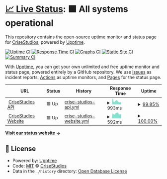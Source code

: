 # [📈 Live Status](https://CriseStudios.github.io/crisestudios_uptime_monitor): <!--live status--> **🟩 All systems operational**

This repository contains the open-source uptime monitor and status page for [CriseStudios](https://crisestudios.com), powered by [Upptime](https://github.com/upptime/upptime).

[![Uptime CI](https://github.com/CriseStudios/crisestudios_uptime_monitor/workflows/Uptime%20CI/badge.svg)](https://github.com/CriseStudios/crisestudios_uptime_monitor/actions?query=workflow%3A%22Uptime+CI%22)
[![Response Time CI](https://github.com/CriseStudios/crisestudios_uptime_monitor/workflows/Response%20Time%20CI/badge.svg)](https://github.com/CriseStudios/crisestudios_uptime_monitor/actions?query=workflow%3A%22Response+Time+CI%22)
[![Graphs CI](https://github.com/CriseStudios/crisestudios_uptime_monitor/workflows/Graphs%20CI/badge.svg)](https://github.com/CriseStudios/crisestudios_uptime_monitor/actions?query=workflow%3A%22Graphs+CI%22)
[![Static Site CI](https://github.com/CriseStudios/crisestudios_uptime_monitor/workflows/Static%20Site%20CI/badge.svg)](https://github.com/CriseStudios/crisestudios_uptime_monitor/actions?query=workflow%3A%22Static+Site+CI%22)
[![Summary CI](https://github.com/CriseStudios/crisestudios_uptime_monitor/workflows/Summary%20CI/badge.svg)](https://github.com/CriseStudios/crisestudios_uptime_monitor/actions?query=workflow%3A%22Summary+CI%22)

With [Upptime](https://upptime.js.org), you can get your own unlimited and free uptime monitor and status page, powered entirely by a GitHub repository. We use [Issues](https://github.com/CriseStudios/crisestudios_uptime_monitor/issues) as incident reports, [Actions](https://github.com/CriseStudios/crisestudios_uptime_monitor/actions) as uptime monitors, and [Pages](https://CriseStudios.github.io/crisestudios_uptime_monitor) for the status page.

<!--start: status pages-->
<!-- This summary is generated by Upptime (https://github.com/upptime/upptime) -->
<!-- Do not edit this manually, your changes will be overwritten -->
<!-- prettier-ignore -->
| URL | Status | History | Response Time | Uptime |
| --- | ------ | ------- | ------------- | ------ |
| <img alt="" src="https://icons.duckduckgo.com/ip3/api.crisestudios.com.ico" height="13"> [CriseStudios API](https://api.crisestudios.com) | 🟩 Up | [crise-studios-api.yml](https://github.com/CriseStudios/crisestudios_uptime_monitor/commits/HEAD/history/crise-studios-api.yml) | <details><summary><img alt="Response time graph" src="./graphs/crise-studios-api/response-time-week.png" height="20"> 993ms</summary><br><a href="https://status.crisestudios.com/history/crise-studios-api"><img alt="Response time 1447" src="https://img.shields.io/endpoint?url=https%3A%2F%2Fraw.githubusercontent.com%2FCriseStudios%2Fcrisestudios_uptime_monitor%2FHEAD%2Fapi%2Fcrise-studios-api%2Fresponse-time.json"></a><br><a href="https://status.crisestudios.com/history/crise-studios-api"><img alt="24-hour response time 761" src="https://img.shields.io/endpoint?url=https%3A%2F%2Fraw.githubusercontent.com%2FCriseStudios%2Fcrisestudios_uptime_monitor%2FHEAD%2Fapi%2Fcrise-studios-api%2Fresponse-time-day.json"></a><br><a href="https://status.crisestudios.com/history/crise-studios-api"><img alt="7-day response time 993" src="https://img.shields.io/endpoint?url=https%3A%2F%2Fraw.githubusercontent.com%2FCriseStudios%2Fcrisestudios_uptime_monitor%2FHEAD%2Fapi%2Fcrise-studios-api%2Fresponse-time-week.json"></a><br><a href="https://status.crisestudios.com/history/crise-studios-api"><img alt="30-day response time 1019" src="https://img.shields.io/endpoint?url=https%3A%2F%2Fraw.githubusercontent.com%2FCriseStudios%2Fcrisestudios_uptime_monitor%2FHEAD%2Fapi%2Fcrise-studios-api%2Fresponse-time-month.json"></a><br><a href="https://status.crisestudios.com/history/crise-studios-api"><img alt="1-year response time 1447" src="https://img.shields.io/endpoint?url=https%3A%2F%2Fraw.githubusercontent.com%2FCriseStudios%2Fcrisestudios_uptime_monitor%2FHEAD%2Fapi%2Fcrise-studios-api%2Fresponse-time-year.json"></a></details> | <details><summary><a href="https://status.crisestudios.com/history/crise-studios-api">99.85%</a></summary><a href="https://status.crisestudios.com/history/crise-studios-api"><img alt="All-time uptime 96.92%" src="https://img.shields.io/endpoint?url=https%3A%2F%2Fraw.githubusercontent.com%2FCriseStudios%2Fcrisestudios_uptime_monitor%2FHEAD%2Fapi%2Fcrise-studios-api%2Fuptime.json"></a><br><a href="https://status.crisestudios.com/history/crise-studios-api"><img alt="24-hour uptime 100.00%" src="https://img.shields.io/endpoint?url=https%3A%2F%2Fraw.githubusercontent.com%2FCriseStudios%2Fcrisestudios_uptime_monitor%2FHEAD%2Fapi%2Fcrise-studios-api%2Fuptime-day.json"></a><br><a href="https://status.crisestudios.com/history/crise-studios-api"><img alt="7-day uptime 99.85%" src="https://img.shields.io/endpoint?url=https%3A%2F%2Fraw.githubusercontent.com%2FCriseStudios%2Fcrisestudios_uptime_monitor%2FHEAD%2Fapi%2Fcrise-studios-api%2Fuptime-week.json"></a><br><a href="https://status.crisestudios.com/history/crise-studios-api"><img alt="30-day uptime 99.97%" src="https://img.shields.io/endpoint?url=https%3A%2F%2Fraw.githubusercontent.com%2FCriseStudios%2Fcrisestudios_uptime_monitor%2FHEAD%2Fapi%2Fcrise-studios-api%2Fuptime-month.json"></a><br><a href="https://status.crisestudios.com/history/crise-studios-api"><img alt="1-year uptime 96.92%" src="https://img.shields.io/endpoint?url=https%3A%2F%2Fraw.githubusercontent.com%2FCriseStudios%2Fcrisestudios_uptime_monitor%2FHEAD%2Fapi%2Fcrise-studios-api%2Fuptime-year.json"></a></details>
| <img alt="" src="https://icons.duckduckgo.com/ip3/crisestudios.com.ico" height="13"> [CriseStudios Website](https://crisestudios.com) | 🟩 Up | [crise-studios-website.yml](https://github.com/CriseStudios/crisestudios_uptime_monitor/commits/HEAD/history/crise-studios-website.yml) | <details><summary><img alt="Response time graph" src="./graphs/crise-studios-website/response-time-week.png" height="20"> 592ms</summary><br><a href="https://status.crisestudios.com/history/crise-studios-website"><img alt="Response time 954" src="https://img.shields.io/endpoint?url=https%3A%2F%2Fraw.githubusercontent.com%2FCriseStudios%2Fcrisestudios_uptime_monitor%2FHEAD%2Fapi%2Fcrise-studios-website%2Fresponse-time.json"></a><br><a href="https://status.crisestudios.com/history/crise-studios-website"><img alt="24-hour response time 533" src="https://img.shields.io/endpoint?url=https%3A%2F%2Fraw.githubusercontent.com%2FCriseStudios%2Fcrisestudios_uptime_monitor%2FHEAD%2Fapi%2Fcrise-studios-website%2Fresponse-time-day.json"></a><br><a href="https://status.crisestudios.com/history/crise-studios-website"><img alt="7-day response time 592" src="https://img.shields.io/endpoint?url=https%3A%2F%2Fraw.githubusercontent.com%2FCriseStudios%2Fcrisestudios_uptime_monitor%2FHEAD%2Fapi%2Fcrise-studios-website%2Fresponse-time-week.json"></a><br><a href="https://status.crisestudios.com/history/crise-studios-website"><img alt="30-day response time 508" src="https://img.shields.io/endpoint?url=https%3A%2F%2Fraw.githubusercontent.com%2FCriseStudios%2Fcrisestudios_uptime_monitor%2FHEAD%2Fapi%2Fcrise-studios-website%2Fresponse-time-month.json"></a><br><a href="https://status.crisestudios.com/history/crise-studios-website"><img alt="1-year response time 954" src="https://img.shields.io/endpoint?url=https%3A%2F%2Fraw.githubusercontent.com%2FCriseStudios%2Fcrisestudios_uptime_monitor%2FHEAD%2Fapi%2Fcrise-studios-website%2Fresponse-time-year.json"></a></details> | <details><summary><a href="https://status.crisestudios.com/history/crise-studios-website">100.00%</a></summary><a href="https://status.crisestudios.com/history/crise-studios-website"><img alt="All-time uptime 97.28%" src="https://img.shields.io/endpoint?url=https%3A%2F%2Fraw.githubusercontent.com%2FCriseStudios%2Fcrisestudios_uptime_monitor%2FHEAD%2Fapi%2Fcrise-studios-website%2Fuptime.json"></a><br><a href="https://status.crisestudios.com/history/crise-studios-website"><img alt="24-hour uptime 100.00%" src="https://img.shields.io/endpoint?url=https%3A%2F%2Fraw.githubusercontent.com%2FCriseStudios%2Fcrisestudios_uptime_monitor%2FHEAD%2Fapi%2Fcrise-studios-website%2Fuptime-day.json"></a><br><a href="https://status.crisestudios.com/history/crise-studios-website"><img alt="7-day uptime 100.00%" src="https://img.shields.io/endpoint?url=https%3A%2F%2Fraw.githubusercontent.com%2FCriseStudios%2Fcrisestudios_uptime_monitor%2FHEAD%2Fapi%2Fcrise-studios-website%2Fuptime-week.json"></a><br><a href="https://status.crisestudios.com/history/crise-studios-website"><img alt="30-day uptime 100.00%" src="https://img.shields.io/endpoint?url=https%3A%2F%2Fraw.githubusercontent.com%2FCriseStudios%2Fcrisestudios_uptime_monitor%2FHEAD%2Fapi%2Fcrise-studios-website%2Fuptime-month.json"></a><br><a href="https://status.crisestudios.com/history/crise-studios-website"><img alt="1-year uptime 97.28%" src="https://img.shields.io/endpoint?url=https%3A%2F%2Fraw.githubusercontent.com%2FCriseStudios%2Fcrisestudios_uptime_monitor%2FHEAD%2Fapi%2Fcrise-studios-website%2Fuptime-year.json"></a></details>

<!--end: status pages-->

[**Visit our status website →**](https://CriseStudios.github.io/crisestudios_uptime_monitor)

## 📄 License

- Powered by: [Upptime](https://github.com/upptime/upptime)
- Code: [MIT](./LICENSE) © [CriseStudios](https://crisestudios.com)
- Data in the `./history` directory: [Open Database License](https://opendatacommons.org/licenses/odbl/1-0/)
